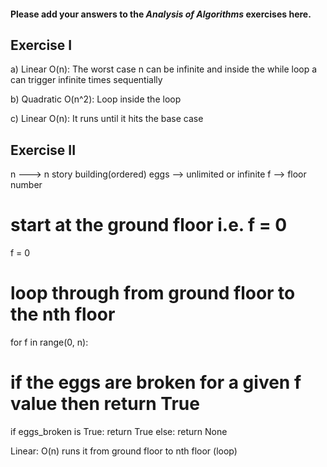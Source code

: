 #### Please add your answers to the ***Analysis of  Algorithms*** exercises here.

## Exercise I

a) Linear O(n): The worst case n can be infinite and inside the while loop a can trigger infinite times sequentially


b) Quadratic O(n^2): Loop inside the loop


c) Linear O(n): It runs until it hits the base case

## Exercise II
n ---> n story building(ordered)
eggs --> unlimited or infinite
f --> floor number

# start at the ground floor i.e. f = 0
f = 0
# loop through from ground floor to the nth floor
for f in range(0, n):
  # if the eggs are broken for a given f value then return True
  if eggs_broken is True:
    return True
  else:
  return None  

Linear: O(n) runs it from ground floor to nth floor (loop)




